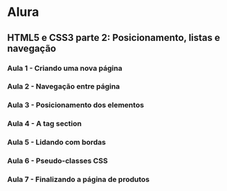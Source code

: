 # Alura

## HTML5 e CSS3 parte 2: Posicionamento, listas e navegação

### Aula 1 - Criando uma nova página


### Aula 2 - Navegação entre página


### Aula 3 - Posicionamento dos elementos


### Aula 4 - A tag section


### Aula 5 - Lidando com bordas


### Aula 6 - Pseudo-classes CSS  


### Aula 7 - Finalizando a página de produtos